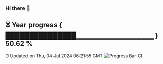 ### Hi there 👋
⏳ Year progress { ███████████████▁▁▁▁▁▁▁▁▁▁▁▁▁▁▁ } 50.62 %
---
⏰ Updated on Thu, 04 Jul 2024 06:21:55 GMT
![Progress Bar CI](https://github.com/liununu/liununu/workflows/Progress%20Bar%20CI/badge.svg)
